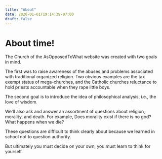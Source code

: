 ```yaml
---
title: "About"
date: 2020-01-01T19:14:39-07:00
draft: false
---
```


# About time!

The Church of the AsOpposedToWhat website was created with two goals
in mind.

The first was to raise awareness of the abuses and problems
associated with traditional organized religion. Two obvious examples
are the tax exempt status of mega-churches, and the Catholic churches
reluctance to hold priests accountable when they rape little boys.

The second goal is to introduce the idea of philosophical analysis,
i.e., the love of wisdom.

We'll also ask and answer an assortment of questions about religion,
morality, and death. For example, Does morality exist if there is no
god? What happens when we die?

These questions are difficult to think clearly about because we
learned in school not to question authority.

But ultimately you must decide on your own, you must learn to think
for yourself.
